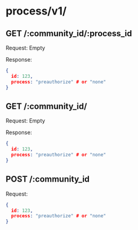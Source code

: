 # process/v1/

## GET /:community_id/:process_id

Request: Empty

Response:

```json
{
  id: 123,
  process: "preauthorize" # or "none"
}
```

## GET /:community_id/

Request: Empty

Response:

```json
{
  id: 123,
  process: "preauthorize" # or "none"
}
```

## POST /:community_id

Request:

```json
{
  id: 123,
  process: "preauthorize" # or "none"
}
```
